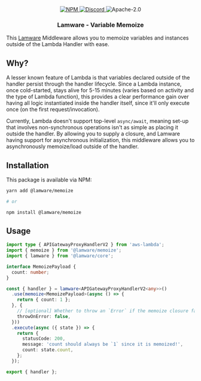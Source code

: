 <div align="center">
  <a href="https://www.npmjs.com/package/@lamware/memoize" target="_blank">
    <img src="https://img.shields.io/npm/v/@lamware/memoize?style=flat-square" alt="NPM" />
  </a>
  <a href="https://discord.gg/3S6AKZ2GR9" target="_blank">
    <img src="https://img.shields.io/discord/123906549860139008?color=7289DA&label=discord&logo=discord&logoColor=FFFFFF&style=flat-square" alt="Discord" />
  </a>
  <img src="https://img.shields.io/npm/l/@lamware/memoize?style=flat-square" alt="Apache-2.0" />
  <h3>Lamware - Variable Memoize</h3>
</div>

This [Lamware](https://github.com/evilkiwi/lamware) Middleware allows you to memoize variables and instances outside of the Lambda Handler with ease.

## Why?

A lesser known feature of Lambda is that variables declared outside of the handler persist through the handler lifecycle. Since a Lambda instance, once cold-started, stays alive for 5-15 minutes (varies based on activity and the type of Lambda function), this provides a clear performance gain over having all logic instantiated inside the handler itself, since it'll only execute once (on the first request/invocation).

Currently, Lambda doesn't support top-level `async/await`, meaning set-up that involves non-synchronous operations isn't as simple as placing it outside the handler. By allowing you to supply a closure, and Lamware having support for asynchronous initialization, this middleware allows you to asynchronously memoize/load outside of the handler.

## Installation

This package is available via NPM:

```bash
yarn add @lamware/memoize

# or

npm install @lamware/memoize
```

## Usage

```typescript
import type { APIGatewayProxyHandlerV2 } from 'aws-lambda';
import { memoize } from '@lamware/memoize';
import { lamware } from '@lamware/core';

interface MemoizePayload {
  count: number;
}

const { handler } = lamware<APIGatewayProxyHandlerV2<any>>()
  .use(memoize<MemoizePayload>(async () => {
    return { count: 1 };
  }, {
    // [optional] Whether to throw an `Error` if the memoize closure fails [default: true]
    throwOnError: false,
  }))
  .execute(async ({ state }) => {
    return {
      statusCode: 200,
      message: 'count should always be `1` since it is memoized!',
      count: state.count,
    };
  });

export { handler };
```
